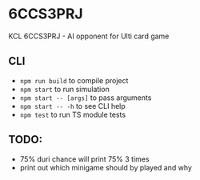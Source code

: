 # 6CCS3PRJ
KCL 6CCS3PRJ - AI opponent for Ulti card game

## CLI

- `npm run build` to compile project
- `npm start` to run simulation
- `npm start -- [args]` to pass arguments
- `npm start -- -h` to see CLI help
- `npm test` to run TS module tests

## TODO:

- 75% duri chance will print 75% 3 times
- print out which minigame should by played and why